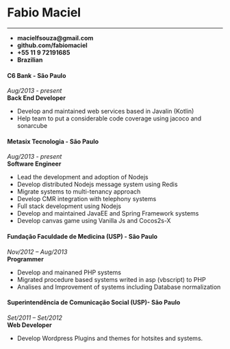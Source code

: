 Fabio Maciel
==============

--------------
* __macielfsouza@gmail.com__
* __github.com/fabiomaciel__
* __+55 11 9 72191685__
* __Brazilian__


#### C6 Bank - São Paulo 

_Aug/2013 - present_<br/>
__Back End Developer__

* Develop and maintained web services based in Javalin (Kotlin)
* Help team to put a considerable code coverage using jacoco and sonarcube

#### Metasix Tecnologia - São Paulo 

_Aug/2013 - present_<br/>
__Software Engineer__

* Lead the development and adoption of Nodejs
* Develop distributed Nodejs message system using Redis
* Migrate systems to multi-tenancy approach
* Develop CMR integration  with telephony systems
* Full stack development using Nodejs 
* Develop and maintained JavaEE and Spring Framework systems
* Develop canvas game using Vanilla Js and Cocos2s-X


#### Fundação Faculdade de Medicina (USP) - São Paulo

_Nov/2012 – Aug/2013_ <br/>
__Programmer__

* Develop and mainaned PHP systems
* Migrated procedure based systems writed in asp (vbscript) to PHP
* Analises and Improvement of systems including Database normalization


#### Superintendência de Comunicação Social (USP)- São Paulo 

_Set/2011 – Set/2012_<br/>
__Web Developer__

* Develop Wordpress Plugins and themes for hotsites and systems.
